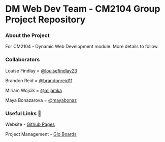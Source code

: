 # DM Web Dev Team - CM2104 Group Project Repository

### About the Project

For CM2104 - Dynamic Web Development module. More details to follow.

### Collaborators

Louise Findlay = [@louisefindlay23](https://github.com/louisefindlay23)

Brandon Reid = [@brandonreid11](https://github.com/brandonreid11)

Miriam Wojcik = [@mijamka](https://github.com/mijamka)

Maya Bonazarova = [@mayabonaz](https://github.com/mayabonaz)

### Useful Links  :link:

Website - [Github Pages](https://cm2104-dynamicwebdevelopment.github.io/aurora/prototype/index.html)

Project Management - [Glo Boards](https://app.gitkraken.com/glo/board/XkEAXQ6McgARAiGj)
